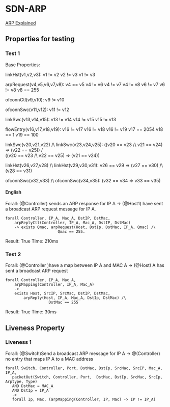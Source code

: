 # SDN-ARP

[ARP Explained](http://www.omnisecu.com/tcpip/address-resolution-protocol-arp.php)

## Properties for testing

### Test 1

Base Properties:

linkHst(v1,v2,v3):
v1 != v2
v2 != v3
v1 != v3

arpRequest(v4,v5,v6,v7,v8):
v4 == v5
v4 != v6
v4 != v7
v4 != v8
v6 != v7
v6 != v8
v8 == 255

ofconnCtl(v9,v10):
v9 != v10

ofconnSwc(v11,v12):
v11 != v12

linkSwc(v13,v14,v15):
v13 != v14
v14 != v15
v15 != v13

flowEntry(v16,v17,v18,v19):
v16 != v17
v16 != v18
v16 != v19
v17 == 2054
v18 == 1
v19 == 100

linkSwc(v20,v21,v22) /\ linkSwc(v23,v24,v25):
((v20 == v23 /\ v21 == v24) => (v22 == v25)) /\
((v20 == v23 /\ v22 == v25) => (v21 == v24))

linkHst(v26,v27,v28) /\ linkHst(v29,v30,v31):
v26 == v29 => (v27 == v30) /\ (v28 == v31)

ofconnSwc(v32,v33) /\ ofconnSwc(v34,v35):
(v32 == v34 => v33 == v35)


#### English

Forall: (@Controller) sends an ARP response for IP A -> 
	(@Host1) have sent a broadcast ARP request message for IP A. 

```
forall Controller, IP_A, Mac_A, DstIP, DstMac,
	arpReplyCtl(Controller, IP_A, Mac_A, DstIP, DstMac)
	-> exists Qmac, arpRequest(Host, DstIp, DstMac, IP_A, Qmac) /\
	   	  	 	       Qmac == 255.
```

Result: True
Time: 210ms

### Test 2

Forall: (@Controller )have a map between IP A and MAC A -> 
	(@Host) A has sent a broadcast ARP request

```
forall Controller, IP_A, Mac_A,
	arpMapping(Controller, IP_A, Mac_A) 
	->
	exists Host, SrcIP, SrcMac, DstIP, DstMac,
		arpReply(Host, IP_A, Mac_A, DstIp, DstMac) /\
			       DstMac == 255

```

Result: True
Time: 30ms

## Liveness Property

### Liveness 1

Forall: (@Switch)Send a broadcast ARP message for IP A -> 
	@(Controller) no entry that maps IP A to a MAC address

```
forall Switch, Controller, Port, DstMac, DstIp, SrcMac, SrcIP, Mac_A, IP_A,
   packetOut(Switch, Controller, Port,  DstMac, DstIp, SrcMac, SrcIp, Arptype, Type)
   AND DstMac = MAC_A
   AND DstIp = IP_A
   ->
   forall Ip, Mac, (arpMapping(Controller, IP, Mac) -> IP != IP_A)
```

